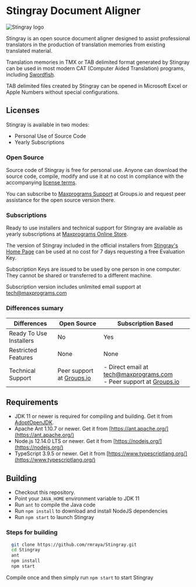 #  Stingray Document Aligner



![Stingray logo](https://www.maxprograms.com/images/stingray_s.png)

Stingray is an open source document aligner designed to assist professional translators in the production of translation memories from existing translated material.

Translation memories in TMX or TAB delimited format generated by Stingray can be used in most modern CAT (Computer Aided Translation) programs, including [Swordfish](https://www.maxprograms.com/products/swordfish.html).

TAB delimited files created by Stingray can be opened in Microsoft Excel or Apple Numbers without special configurations.

## Licenses

Stingray is available in two modes:

- Personal Use of Source Code
- Yearly Subscriptions

### Open Source

Source code of Stingray is free for personal use. Anyone can download the source code, compile, modify and use it at no cost in compliance with the accompanying [license terms](https://github.com/rmraya/Stingray/blob/master/LICENSE).

You can subscribe to [Maxprograms Support](https://groups.io/g/maxprograms/) at Groups.io and request peer assistance for the open source version there.

### Subscriptions

Ready to use installers and technical support for Stingray are available as yearly subscriptions at [Maxprograms Online Store](https://www.maxprograms.com/store/buy.html).

The version of Stingray included in the official installers from [Stingray's Home Page](https://www.maxprograms.com/products/stingray.html) can be used at no cost for 7 days requesting a free Evaluation Key.

Subscription Keys are issued to be used by one person in one computer. They cannot be shared or transferred to a different machine.

Subscription version includes unlimited email support at tech@maxprograms.com

### Differences sumary
Differences | Open Source | Subscription Based
-|----------- | -------------
Ready To Use Installers| No | Yes
Restricted Features | None | None
Technical Support |  Peer support at  [Groups.io](https://groups.io/g/maxprograms/)| - Direct email at tech@maxprograms.com  <br> - Peer support at [Groups.io](https://groups.io/g/maxprograms/)

## Requirements

- JDK 11 or newer is required for compiling and building. Get it from [AdoptOpenJDK](https://adoptopenjdk.net/).
- Apache Ant 1.10.7 or newer. Get it from [https://ant.apache.org/](https://ant.apache.org/)
- Node.js 12.14.0 LTS or newer. Get it from [https://nodejs.org/](https://nodejs.org/)
- TypeScript 3.9.5 or newer. Get it from [https://www.typescriptlang.org/](https://www.typescriptlang.org/)

## Building

- Checkout this repository.
- Point your `JAVA_HOME` environment variable to JDK 11
- Run `ant` to compile the Java code
- Run `npm install` to download and install NodeJS dependencies
- Run `npm start` to launch Stingray

### Steps for building

``` bash
  git clone https://github.com/rmraya/Stingray.git
  cd Stingray
  ant
  npm install
  npm start
```

Compile once and then simply run `npm start` to start Stingray
